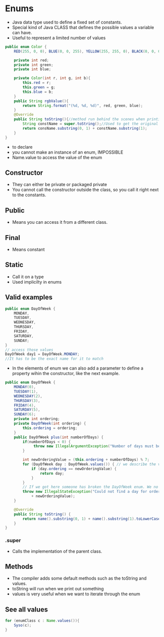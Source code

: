 # Enums

- Java data type used to define a fixed set of constants.
- Special kind of Java CLASS that defines the possible values a variable can have.
- Useful to represent a limited number of values

```JAVA
public enum Color {
    RED(255, 0, 0), BLUE(0, 0, 255), YELLOW(255, 255, 0), BLACK(0, 0, 0);

    private int red;
    private int green;
    private int blue;

    private Color(int r, int g, int b){
        this.red = r;
        this.green = g;
        this.blue = b;
    }
    public String rgbValue(){
        return String.format("(%d, %d, %d)", red, green, blue);
    }
    @Override
    public String toString(){//method run behind the scenes when printing out, currently overriding it
        String constName = super.toString();//Used to get the original name
        return consName.substring(0, 1) + constName.substring(1);
    }
}
```

- to declare
- you cannot make an instance of an enum, IMPOSSIBLE
- Name.value to access the value of the enum

## Constructor

- They can either be private or packaged private
- You cannot call the constructor outside the class, so you call it right next to the constants.

## Public

- Means you can access it from a different class.

## Final

- Means constant

## Static

- Call it on a type
- Used implicilty in enums

## Valid examples

```JAVA
public enum DayOfWeek {
    MONDAY,
    TUESDAY,
    WEDNESDAY,
    THURSDAY,
    FRIDAY,
    SATURDAY,
    SUNDAY;
}
// access those values
DayOfWeek day1 = DayOfWeek.MONDAY;
//It has to be the exact name for it to match
```

- In the elements of enum we can also add a parameter to define a property wihin the constructor, like the next example.

```JAVA
public enum DayOfWeek {
    MONDAY(0),
    TUESDAY(1),
    WEDNESDAY(2),
    THURSDAY(3),
    FRIDAY(4),
    SATURDAY(5),
    SUNDAY(6);
    private int ordering;
    private DayOfWeek(int ordering) {
        this.ordering = ordering;
    }
    public DayOfWeek plus(int numberOfDays) {
        if(numberOfDays < 0) {
             throw new IllegalArgumentException("Number of days must be positive.");
        }

        int newOrderingValue = (this.ordering + numberOfDays) % 7;
        for (DayOfWeek day : DayOfWeek.values()) { // we describe the values method be
            if (day.ordering == newOrderingValue) {
                return day;
            }
        }
        // If we got here someone has broken the DayOfWeek enum. We no longer have 7 v
        throw new IllegalStateException("Could not find a day for ordering value: "
            + newOrderingValue);
    }

    @Override
    public String toString() {
        return name().substring(0, 1) + name().substring(1).toLowerCase();
    }
}
```

### .super

- Calls the implementation of the parent class.

## Methods

- The compiler adds some default methods such as the toString and values.
- toString will run when we print out something
- values is very useful when we want to iterate through the enum

## See all values

```JAVA
for (enumClass c : Name.values()){
    Syso(c);
}
```
